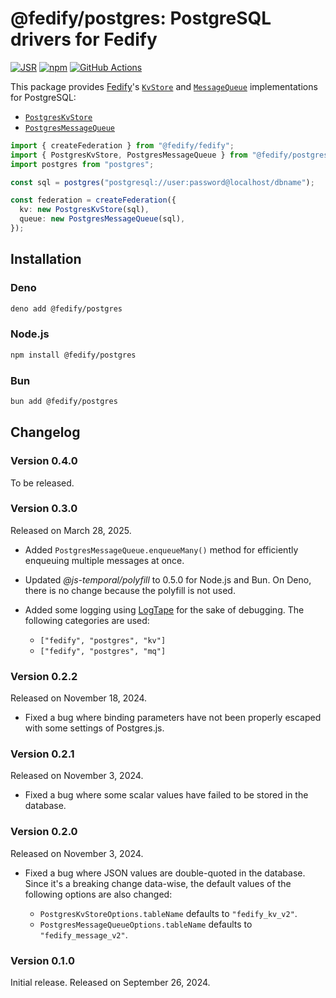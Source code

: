 <!-- deno-fmt-ignore-file -->

@fedify/postgres: PostgreSQL drivers for Fedify
===============================================

[![JSR][JSR badge]][JSR]
[![npm][npm badge]][npm]
[![GitHub Actions][GitHub Actions badge]][GitHub Actions]

This package provides [Fedify]'s [`KvStore`] and [`MessageQueue`]
implementations for PostgreSQL:

 -  [`PostgresKvStore`]
 -  [`PostgresMessageQueue`]

~~~~ typescript
import { createFederation } from "@fedify/fedify";
import { PostgresKvStore, PostgresMessageQueue } from "@fedify/postgres";
import postgres from "postgres";

const sql = postgres("postgresql://user:password@localhost/dbname");

const federation = createFederation({
  kv: new PostgresKvStore(sql),
  queue: new PostgresMessageQueue(sql),
});
~~~~

[JSR]: https://jsr.io/@fedify/postgres
[JSR badge]: https://jsr.io/badges/@fedify/postgres
[npm]: https://www.npmjs.com/package/@fedify/postgres
[npm badge]: https://img.shields.io/npm/v/@fedify/postgres?logo=npm
[GitHub Actions]: https://github.com/fedify-dev/postgres/actions/workflows/main.yaml
[GitHub Actions badge]: https://github.com/fedify-dev/postgres/actions/workflows/main.yaml/badge.svg
[Fedify]: https://fedify.dev/
[`KvStore`]: https://jsr.io/@fedify/fedify/doc/federation/~/KvStore
[`MessageQueue`]: https://jsr.io/@fedify/fedify/doc/federation/~/MessageQueue
[`PostgresKvStore`]: https://jsr.io/@fedify/postgres/doc/federation/~/PostgresKvStore
[`PostgresMessageQueue`]: https://jsr.io/@fedify/postgres/doc/federation/~/PostgresMessageQueue


Installation
------------

### Deno

~~~~ sh
deno add @fedify/postgres
~~~~

### Node.js

~~~~ sh
npm install @fedify/postgres
~~~~

### Bun

~~~~ sh
bun add @fedify/postgres
~~~~


Changelog
---------

### Version 0.4.0

To be released.

### Version 0.3.0

Released on March 28, 2025.

 -  Added `PostgresMessageQueue.enqueueMany()` method for efficiently enqueuing
    multiple messages at once.

 -  Updated *@js-temporal/polyfill* to 0.5.0 for Node.js and Bun. On Deno,
    there is no change because the polyfill is not used.

 -  Added some logging using [LogTape] for the sake of debugging.  The following
    categories are used:

     -  `["fedify", "postgres", "kv"]`
     -  `["fedify", "postgres", "mq"]`

[LogTape]: https://logtape.org/

### Version 0.2.2

Released on November 18, 2024.

 -  Fixed a bug where binding parameters have not been properly escaped with
    some settings of Postgres.js.

### Version 0.2.1

Released on November 3, 2024.

 -  Fixed a bug where some scalar values have failed to be stored in the
    database.

### Version 0.2.0

Released on November 3, 2024.

 -  Fixed a bug where JSON values are double-quoted in the database.  Since it's
    a breaking change data-wise, the default values of the following options
    are also changed:

     -  `PostgresKvStoreOptions.tableName` defaults to `"fedify_kv_v2"`.
     -  `PostgresMessageQueueOptions.tableName` defaults to
        `"fedify_message_v2"`.

### Version 0.1.0

Initial release.  Released on September 26, 2024.
